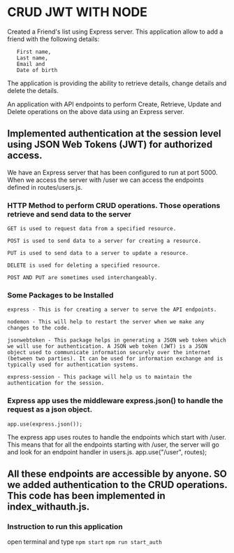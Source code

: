 # CRUD JWT WITH NODE
Created a Friend's list using Express server. This application allow to add a friend with the following details: 
```
   First name, 
   Last name, 
   Email and 
   Date of birth
```
 The application is providing the ability to retrieve details, change details and delete the details.

 An application with API endpoints to perform Create, Retrieve, Update and Delete operations on the above data using an Express server.

 ## Implemented authentication at the session level using JSON Web Tokens (JWT) for authorized access.

 
 We have an Express server that has been configured to run at port 5000. When we access the server with /user we can access the endpoints defined in routes/users.js.

 ### HTTP Method to perform CRUD operations. Those operations retrieve and send data to the server

    GET is used to request data from a specified resource.

    POST is used to send data to a server for creating a resource.

    PUT is used to send data to a server to update a resource.

    DELETE is used for deleting a specified resource.

    POST AND PUT are sometimes used interchangeably.

### Some Packages to be Installed


    express - This is for creating a server to serve the API endpoints.

    nodemon - This will help to restart the server when we make any changes to the code.

    jsonwebtoken - This package helps in generating a JSON web token which we will use for authentication. A JSON web token (JWT) is a JSON object used to communicate information securely over the internet (between two parties). It can be used for information exchange and is typically used for authentication systems.

    express-session - This package will help us to maintain the authentication for the session.

### Express app uses the middleware express.json() to handle the request as a json object.
    app.use(express.json());

The express app uses routes to handle the endpoints which start with /user. This means that for all the endpoints starting with /user, the server will go and look for an endpoint handler in users.js.
    app.use("/user", routes);    


## All these endpoints are accessible by anyone. SO we added authentication to the CRUD operations. This code has been implemented in index_withauth.js.

### Instruction to run this application
  open terminal and type 
     ```
     npm start
     ```
     ```
     npm run start_auth
     ```
